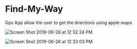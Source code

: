 # Find-My-Way
Gps App allow the user to get the directions using apple maps


![Screen Shot 2019-06-26 at 12 32 24 PM](https://user-images.githubusercontent.com/26418119/60174011-61401880-9810-11e9-8ba2-de44862a7738.png)


![Screen Shot 2019-06-26 at 12 33 03 PM](https://user-images.githubusercontent.com/26418119/60174012-61d8af00-9810-11e9-8644-4fc0d94f5968.png)
